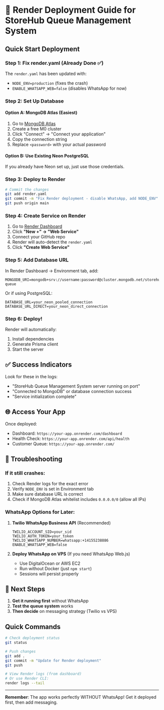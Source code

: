 # 🚀 Render Deployment Guide for StoreHub Queue Management System

## Quick Start Deployment

### Step 1: Fix render.yaml (Already Done ✅)
The `render.yaml` has been updated with:
- `NODE_ENV=production` (fixes the crash)
- `ENABLE_WHATSAPP_WEB=false` (disables WhatsApp for now)

### Step 2: Set Up Database

#### Option A: MongoDB Atlas (Easiest)
1. Go to [MongoDB Atlas](https://www.mongodb.com/cloud/atlas)
2. Create a free M0 cluster
3. Click "Connect" → "Connect your application"
4. Copy the connection string
5. Replace `<password>` with your actual password

#### Option B: Use Existing Neon PostgreSQL
If you already have Neon set up, just use those credentials.

### Step 3: Deploy to Render

```bash
# Commit the changes
git add render.yaml
git commit -m "Fix Render deployment - disable WhatsApp, add NODE_ENV"
git push origin main
```

### Step 4: Create Service on Render

1. Go to [Render Dashboard](https://dashboard.render.com)
2. Click **"New +" → "Web Service"**
3. Connect your GitHub repo
4. Render will auto-detect the `render.yaml`
5. Click **"Create Web Service"**

### Step 5: Add Database URL

In Render Dashboard → Environment tab, add:

```
MONGODB_URI=mongodb+srv://username:password@cluster.mongodb.net/storehub-queue
```

Or if using PostgreSQL:
```
DATABASE_URL=your_neon_pooled_connection
DATABASE_URL_DIRECT=your_neon_direct_connection
```

### Step 6: Deploy!

Render will automatically:
1. Install dependencies
2. Generate Prisma client
3. Start the server

## ✅ Success Indicators

Look for these in the logs:
- "StoreHub Queue Management System server running on port"
- "Connected to MongoDB" or database connection success
- "Service initialization complete"

## 🌐 Access Your App

Once deployed:
- Dashboard: `https://your-app.onrender.com/dashboard`
- Health Check: `https://your-app.onrender.com/api/health`
- Customer Queue: `https://your-app.onrender.com/`

## 🔧 Troubleshooting

### If it still crashes:
1. Check Render logs for the exact error
2. Verify `NODE_ENV` is set in Environment tab
3. Make sure database URL is correct
4. Check if MongoDB Atlas whitelist includes `0.0.0.0/0` (allow all IPs)

### WhatsApp Options for Later:

1. **Twilio WhatsApp Business API** (Recommended)
   ```
   TWILIO_ACCOUNT_SID=your_sid
   TWILIO_AUTH_TOKEN=your_token
   TWILIO_WHATSAPP_NUMBER=whatsapp:+14155238886
   ENABLE_WHATSAPP_WEB=false
   ```

2. **Deploy WhatsApp on VPS** (If you need WhatsApp Web.js)
   - Use DigitalOcean or AWS EC2
   - Run without Docker (just `npm start`)
   - Sessions will persist properly

## 🎯 Next Steps

1. **Get it running first** without WhatsApp
2. **Test the queue system** works
3. **Then decide** on messaging strategy (Twilio vs VPS)

## Quick Commands

```bash
# Check deployment status
git status

# Push changes
git add .
git commit -m "Update for Render deployment"
git push

# View Render logs (from dashboard)
# Or use Render CLI:
render logs --tail
```

---

**Remember**: The app works perfectly WITHOUT WhatsApp! Get it deployed first, then add messaging.